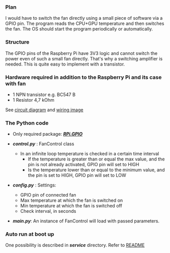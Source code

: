 ### Plan

I would have to switch the fan directly using a small piece of software via a
GPIO pin. The program reads the CPU+GPU temperature and then switches the fan. 
The OS should start the program periodically or automatically.

### Structure

The GPIO pins of the Raspberry Pi have 3V3 logic and cannot switch the power
even of such a small fan directly. That's why a switching amplifier is needed.
This is quite easy to implement with a transistor.

### Hardware required in addition to the Raspberry Pi and its case with fan

* 1 NPN transistor e.g. BC547 B
* 1 Resistor 4,7 kOhm

See [circuit diagram](hardware/circuit_diagram.png)
and [wiring image](hardware/wiring.png)

### The Python code

* Only required package: [**_RPi.GPIO_**](https://pypi.org/project/RPi.GPIO/)
   
* **_control.py_** : FanControl class
    * In an infinite loop temperature is checked in a certain time interval
        * If the temperature is greater than or equal the max value, and the pin is
          not already activated, GPIO pin will set to HIGH
        * Is the temperature lower than or equal to the minimum value, and the pin
          is set to HIGH, GPIO pin will set to LOW
* **_config.py_** : Settings:
    * GPIO pin of connected fan
    * Max temperature at which the fan is switched on
    * Min temperature at which the fan is switched off
    * Check interval, in seconds
    
* **_main.py_**: An instance of FanControl will load with passed parameters.


### Auto run at boot up

One possibility is described in **_service_** directory. Refer
to [README](service/README.md)